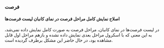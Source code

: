 
### فرصت

#### اصلاح نمایش کامل مراحل فرصت در نمای کانبان لیست فرصت‌ها 

در لیست فرصت‌ها در نمای کانبان، مراحل فرصت به صورت کامل نمایش داده نمی‌شد، به این معنی که با اسکرول مراحل بعدی نمایش داده نشده و بازهم مراحل اول قابل مشاهده بود، در حال حاضر این مشکل برطرف گردیده است.